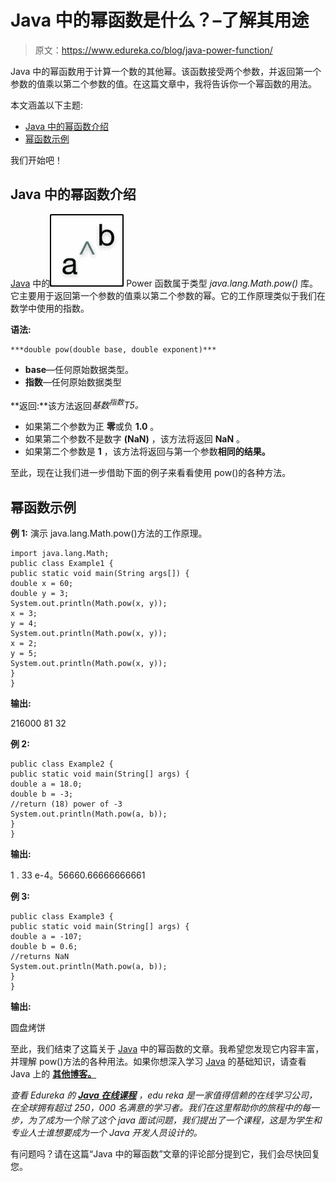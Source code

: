 # Java 中的幂函数是什么？–了解其用途

> 原文：<https://www.edureka.co/blog/java-power-function/>

Java 中的幂函数用于计算一个数的其他幂。该函数接受两个参数，并返回第一个参数的值乘以第二个参数的值。在这篇文章中，我将告诉你一个幂函数的用法。

本文涵盖以下主题:

*   [Java 中的幂函数介绍](#IntroductiontoPowerfunctioninJava)
*   [幂函数示例](#ExamplesofPowerfunction)

我们开始吧！

## **Java 中的幂函数介绍**

[Java](https://www.edureka.co/blog/advanced-java-tutorial) 中的![Java Pow() - Power Function in Java - Edureka](img/f91ed0af776cf98cb1b54b35f87faf55.png) Power 函数属于类型 *java.lang.Math.pow()* 库。它主要用于返回第一个参数的值乘以第二个参数的幂。它的工作原理类似于我们在数学中使用的指数。

**语法:**

```
***double pow(double base, double exponent)*** 
```

*   **base**—任何原始数据类型。
*   **指数**—任何原始数据类型

**返回:**该方法返回*基数<sup>指数</sup>T5。*

*   如果第二个参数为正  **零**或负 **1.0** 。
*   如果第二个参数不是数字  **(NaN)** ，该方法将返回  **NaN** 。
*   如果第二个参数是  **1** ，该方法将返回与第一个参数**相同的结果。**

至此，现在让我们进一步借助下面的例子来看看使用 pow()的各种方法。

## **幂函数示例**

**例 1:** 演示 java.lang.Math.pow()方法的工作原理。

```
import java.lang.Math;
public class Example1 {
public static void main(String args[]) {
double x = 60;
double y = 3;
System.out.println(Math.pow(x, y));
x = 3;
y = 4;
System.out.println(Math.pow(x, y));
x = 2;
y = 5;
System.out.println(Math.pow(x, y));
}
}
```

**输出:**

216000 81 32

**例 2:**

```
public class Example2 {
public static void main(String[] args) {
double a = 18.0;
double b = -3;
//return (18) power of -3
System.out.println(Math.pow(a, b));
}
}
```

**输出:**

1 . 33 e-4。56660.66666666661

**例 3:**

```
public class Example3 {
public static void main(String[] args) {
double a = -107;
double b = 0.6;
//returns NaN
System.out.println(Math.pow(a, b));
}
}
```

**输出:**

圆盘烤饼

至此，我们结束了这篇关于 [Java](https://www.edureka.co/blog/what-is-java/) 中的幂函数的文章。我希望您发现它内容丰富，并理解 pow()方法的各种用法。如果你想深入学习 [Java](https://docs.oracle.com/javase/tutorial/) 的基础知识，请查看 Java 上的 **[其他博客。](https://www.edureka.co/blog/java-tutorial/)**

*查看 Edureka 的 [**Java 在线课程**](https://www.edureka.co/java-j2ee-training-course) ，edu reka 是一家值得信赖的在线学习公司，在全球拥有超过 250，000 名满意的学习者。我们在这里帮助你的旅程中的每一步，为了成为一个除了这个 java 面试问题，我们提出了一个课程，这是为学生和专业人士谁想要成为一个 Java 开发人员设计的。*

有问题吗？请在这篇“Java 中的幂函数”文章的评论部分提到它，我们会尽快回复您。